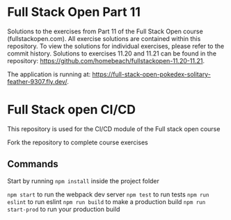 # Full Stack Open Part 11

Solutions to the exercises from Part 11 of the Full Stack Open course (fullstackopen.com). All exercise solutions are contained within this repository. To view the solutions for individual exercises, please refer to the commit history. Solutions to exercises 11.20 and 11.21 can be found in the repository: https://github.com/homebeach/fullstackopen-11.20-11.21.

The application is running at: https://full-stack-open-pokedex-solitary-feather-9307.fly.dev/.

# Full Stack open CI/CD

This repository is used for the CI/CD module of the Full stack open course

Fork the repository to complete course exercises

## Commands

Start by running `npm install` inside the project folder

`npm start` to run the webpack dev server
`npm test` to run tests
`npm run eslint` to run eslint
`npm run build` to make a production build
`npm run start-prod` to run your production build
